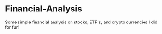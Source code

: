 # Financial-Analysis
Some simple financial analysis on stocks, ETF's, and crypto currencies I did for fun!
